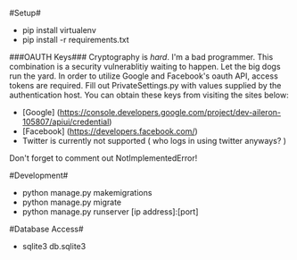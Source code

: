 #Setup#
- pip install virtualenv
- pip install -r requirements.txt

###OAUTH Keys###
Cryptography is *hard*.  I'm a bad programmer.  This combination is a security vulnerablitiy waiting to happen.  Let the big dogs run the yard.  In order to utilize Google and Facebook's oauth API, access tokens are required.  Fill out PrivateSettings.py with values supplied by the authentication host.  You can obtain these keys from visiting the sites below:
- [Google] (https://console.developers.google.com/project/dev-aileron-105807/apiui/credential)
- [Facebook] (https://developers.facebook.com/)
- Twitter is currently not supported ( who logs in using twitter anyways? )

Don't forget to comment out NotImplementedError!


#Development#
- python manage.py makemigrations
- python manage.py migrate
- python manage.py runserver [ip address]:[port]

#Database Access#
- sqlite3 db.sqlite3
